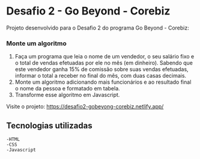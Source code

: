 # Desafio 2 - Go Beyond - Corebiz

Projeto desenvolvido para o Desafio 2 do programa Go Beyond - Corebiz: <br>
### Monte um algoritmo
1) Faça um programa que leia o nome de um vendedor, o seu salário fixo e o total de vendas efetuadas por ele no mês (em dinheiro). Sabendo que este vendedor ganha 15% de comissão sobre suas vendas efetuadas, informar o total a receber no final do mês, com duas casas decimais.
2) Monte um algoritmo adicionando mais funcionários e ao resultado final o nome da pessoa e formatado em tabela.
3) Transforme esse algoritmo em Javascript.

Visite o projeto: https://desafio2-gobeyong-corebiz.netlify.app/

## Tecnologias utilizadas
    -HTML
    -CSS
    -Javascript